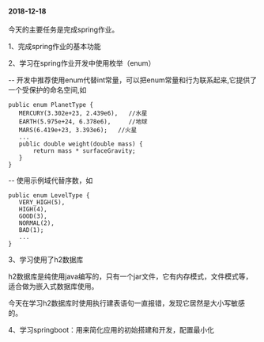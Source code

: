 #### 2018-12-18

今天的主要任务是完成spring作业。

1、完成spring作业的基本功能

2、学习在spring作业开发中使用枚举（enum）

-- 开发中推荐使用enum代替int常量，可以把enum常量和行为联系起来,它提供了一个受保护的命名空间,如

```
public enum PlanetType {
   MERCURY(3.302e+23, 2.439e6),   //水星
   EARTH(5.975e+24, 6.378e6),     //地球
   MARS(6.419e+23, 3.393e6);   //火星
   ...
   public double weight(double mass) {
       return mass * surfaceGravity;
   }
}
```

-- 使用示例域代替序数，如

```
public enum LevelType {
   VERY_HIGH(5),
   HIGH(4),
   GOOD(3),
   NORMAL(2),
   BAD(1);
   ...
}
```

3、学习使用了h2数据库

h2数据库是纯使用java编写的，只有一个jar文件，它有内存模式，文件模式等，适合做为嵌入式数据库使用。

今天在学习h2数据库时使用执行建表语句一直报错，发现它居然是大小写敏感的。

4、学习springboot：用来简化应用的初始搭建和开发，配置最小化
